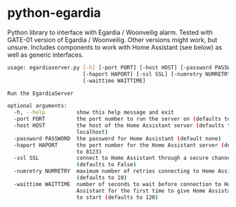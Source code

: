 # python-egardia
Python library to interface with Egardia / Woonveilig alarm. Tested with GATE-01 version of Egardia / Woonveilig. Other versions might work, but unsure. Includes components to work with Home Assistant (see below) as well as generic interfaces.

```bash
usage: egardiaserver.py [-h] [-port PORT] [-host HOST] [-password PASSWORD]
                        [-haport HAPORT] [-ssl SSL] [-numretry NUMRETRY]
                        [-waittime WAITTIME]

Run the EgardiaServer

optional arguments:
  -h, --help          show this help message and exit
  -port PORT          the port number to run the server on (defaults to 52010)
  -host HOST          the host of the Home Assistant server (defaults to
                      localhost)
  -password PASSWORD  the password for Home Assistant (default none)
  -haport HAPORT      the port number for the Home Assistant server (defaults
                      to 8123)
  -ssl SSL            connect to Home Assistant through a secure channel
                      (defaults to False)
  -numretry NUMRETRY  maximum number of retries connecting to Home Assistant
                      (defaults to 10)
  -waittime WAITTIME  number of seconds to wait before connection to Home
                      Assistant for the first time to give Home Assistant time
                      to start (defaults to 120)
```
